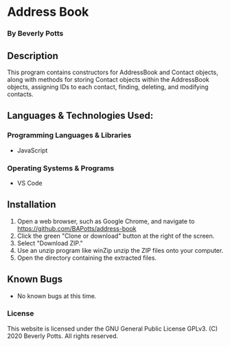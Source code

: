 # Address Book
 
  ### By Beverly Potts
 
## Description
 
  This program contains constructors for AddressBook and Contact objects, along with methods for storing Contact objects within the AddressBook objects, assigning IDs to each contact, finding, deleting, and modifying contacts.
 
## Languages & Technologies Used:
 
  ### Programming Languages & Libraries
  * JavaScript
 
  ### Operating Systems & Programs
  * VS Code
 
## Installation
 
  1. Open a web browser, such as Google Chrome, and navigate to https://github.com/BAPotts/address-book 
  3. Click the green "Clone or download" button at the right of the screen.
  4. Select "Download ZIP."
  5. Use an unzip program like winZip unzip the ZIP files onto your computer.
  6. Open the directory containing the extracted files.

 

## Known Bugs
 
  * No known bugs at this time. 
 
### License
 
This website is licensed under the GNU General Public License GPLv3. (C) 2020 Beverly Potts. All rights reserved.